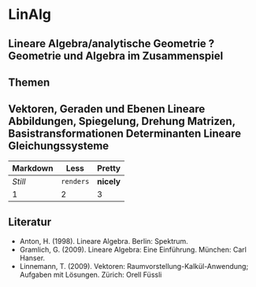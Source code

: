 LinAlg
======

## Lineare Algebra/analytische Geometrie ? Geometrie und Algebra im Zusammenspiel

Themen
--- 
Vektoren, Geraden und Ebenen 
Lineare Abbildungen, Spiegelung, Drehung 
Matrizen, Basistransformationen 
Determinanten 
Lineare Gleichungssysteme 
--- 


Markdown | Less | Pretty
--- | --- | ---
*Still* | `renders` | **nicely**
1 | 2 | 3


## Literatur

- Anton, H. (1998). Lineare Algebra. Berlin: Spektrum.
- Gramlich, G. (2009). Lineare Algebra: Eine Einführung. München: Carl Hanser.
- Linnemann, T. (2009). Vektoren: Raumvorstellung-Kalkül-Anwendung; Aufgaben mit Lösungen. Zürich: Orell Füssli
